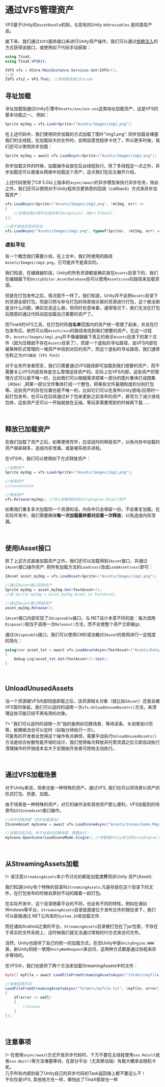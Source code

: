 # 通过VFS管理资产


VFS基于Unity的`AssetBundle`机制，与现有的Unity `Addressables` 是同类型产品。

接下来，我们通过`IVFS`服务接口来进行Unity资产操作，我们可以通过[依赖注入](/cmn-hans/core/manual/DependencyInjection.md)的方式获得该接口，或使用如下代码手动获取：

``` csharp
using TinaX;
using TinaX.VFSKit;

IVFS vfs = XCore.MainInstance.Services.Get<IVFS>();
//或
IVFS vfs2 = VFS.That; //使用服务接口Facade
```

## 寻址加载

寻址加载指通过Unity引擎中`Assets/xxx/xxx.xxx`这类地址加载资产，这是VFS的基本功能之一。 例如：

``` csharp
Sprite myImg = vfs.Load<Sprite>("Assets/Images/img1.png");
```

在上述代码中，我们使用同步加载的方式加载了图片"img1.png". 同步加载会堵塞我们的主线程，在加载较大的文件时，会明显感觉程序卡住了，所以更多时候，我们还可以使用异步加载：

``` csharp
Sprite myImg = await vfs.LoadAsync<Sprite>("Assets/Images/img1.png");
```

异步加载文件的时候，加载操作会放在后台线程执行。除了多线程这一点之外，异步加载还可以直接从网络中加载这个资产，这点我们在后文展开介绍。

上述代码使用了C# 5.0以上版本的`async/await`的异步模型来执行异步任务，除此之外，我们还可以使用对于Unity程序员更熟悉的回调（callback）方式来异步加载资产：

``` csharp
vfs.LoadAsync<Sprite>("Assets/Images/img1.png", (mtImg, err) =>
{
    //如果加载过程中出现异常(Exception)，则err不为null.
});

//或不使用泛型的写法
vfs.LoadAsync("Assets/Images/img1.png", typeof(Sprite), (mtImg, err) => { });
```

### 虚拟寻址

有一个概念我们需要介绍，在上文中，我们所使用的路径`Assets/Images/img1.png`，它可能并不是真实的。

我们知道，在编辑器阶段，Unity的所有资源都是确实放在`Assets`目录下的，我们在编辑器下的`UnityEditor.AssetDatabase`也可以使用`Assets/xxx`的路径来加载资源。

但是在打包发布之后，情况就不一样了。我们知道，Unity并不会把`Assets`目录下的资源全部打包，而是只把与参与打包的场景相关联的资源进行打包，这个做法倒是没什么问题，确实应该这么做，但同时也意味着，通常情况下，我们无法在打包后随意的通过代码动态加载自己需要的资产了。

而TinaX的VFS工具，在打包时将**白名单**范围内的资产统一管理了起来，并且在打包发布后，依然可以用`Assets/xxx`的路径来找到我们想要的资产。在这一过程中，`Assets/Images/img1.png`并不像编辑器下真正的表示`Assets`目录下的某个文件（因为压根就不存在`Assets`目录了），而是一个虚拟的寻址路径，由VFS内部在被某种形式管理的一堆资产中找到对应的资产。而这个虚拟的寻址路径，我们通常也称之为`VFS路径`（`VFS Path`）.

对于业务开发者而言，我们只需要通过VFS路径即可加载到我们想要的资产，而不需要关心VFS内部具体是怎么管理这些资产的。实际上在VFS内部，这些资产的管理方式可以是不唯一的，比如我们可以根据需求把某一部分的图片集体打成图集（Atlas）,把某一部分文件集体打成一个整包，把某些文件最细粒度的分别打包等。这些资产的存在位置也是不唯一的，比如它们可以在发布Unity游戏/应用时一起打包发布，也可以在后续通过补丁包来更新之前发布的资产，甚至为了减少游戏包体，这些资产还可以一开始就放在云端，等玩家需要用到的时候再下载……

<br>

## 释放已加载资产

在我们加载了资产之后，如果使用完毕，应该适时的释放资产，以免内存中加载的资产越来越多，造成内存泄漏，或是被系统杀进程。

在VFS中，我们可以使用如下方式释放资产：

``` csharp
//加载资产
Sprite myImg = vfs.Load<Sprite>("Assets/Images/img1.png");

//使用资产
//xxxxxxxxxxx

//释放资产
vfs.Release(myImg); //传入加载得到的UnityEngine.Object资产
```

如果我们重复多次加载同一个资源的话，内存中只会保留一份，不会重复加载。在实际开发中，我们需要确保**每一次加载最终都对应着一次释放**，以免造成内存泄漏。



<br>

## 使用IAsset接口

除了上述方式直接加载资产之外，我们还可以加载得到`IAsset`接口，并通过`IAsset`接口操作资产. 把所有加载方法的`Load(xxx)`改成`LoadAsset(xxx)`即可：

``` csharp
IAsset asset_myImg = vfs.LoadAsset<Sprite>("Assets/Images/img1.png");

//通过IAsset接口获取资产
Sprite myImg = asset_myImg.Get<TextAsset>();
//或 Sprite myImg = asset_myImg.Asset as TextAsset;

//通过IAsset接口释放资产
asset_myImg.Release();
```

`IAsset`接口内部实现了`IDisposable`接口，与.NET设计本意不同的是：每次调用`Dispose()`相当于调用一次`Release()`方法，而不会使整个资产立即被gc.

通过`IDisposable`接口，我们可以使用C#的语法糖对`IAsset`的使用进行一定程度的简化：

``` csharp
using(var asset_txt = await vfs.LoadAssetAsync<TextAsset>("Assets/Data/demo.json"))
{
    Debug.Log(asset_txt.Get<TextAsset>().text);
}
```

<br>

## UnloadUnusedAssets

当一个资源被VFS内部彻底卸载之后，该资源相关对象（就比如`IAsset`）还是会被VFS暂时保留。我们可以适时的调用一次`vfs.UnloadUnusedAssets()`方法，来清理这些可能已经不再有用的对象。

?> "我们可以适时的调用一次"指的是例如切换场景、等待读条、关闭某些UI页等，偷懒做法也可以定时（如每分钟执行一次）。<br>可能有的开发者会觉得这个操作有点麻烦，需要手动执行`UnloadUnusedAssets()`方法是综合权衡性能开销的设计，我们觉得每次释放非托管资源之后立即自动执行清理操作的开销成本会大于定期由开发者可控地主动执行。


<br>

## 通过VFS加载场景

对于Unity来说，场景也是一种特殊的资产。通过VFS, 我们也可以将场景以资产的形式打包、热更、加载。

由于场景是一种特殊的资产，对它的操作没有其他资产那么便利，VFS加载到的场景均以`ISceneAsset`接口操作。

``` csharp
//异步加载场景（同步加载类似）
ISceneAsset myScene = await vfs.LoadSceneAsync("Assets/Scenes/Game.Map1.unity");

//加载完成之后，并不会自动切换场景，需要执行：
myScene.OpenScene(LoadSceneMode.Single); //参数是Unity自己的UnityEngine.SceneManagement.LoadSceneMode, 默认值为Single
```

<br>

## 从StreamingAssets加载

!> 请注意`StreamingAssets`本小节讨论的都是加载**文件**而非Unity 资产(Asset).

我们知道Unity有个特殊的目录叫`StreamingAssets`.凡是存放在这个目录下的文件，在打包发布的时候会原封不动的跟着一起打包。

在实际开发中，这个目录随着平台的不同，也会有不同的特性，例如在诸如Windows等平台，`StreamingAssets`目录就直接位于发布文件的根目录下，我们可以直接通过.NET公共库的`System.IO`来加载文件.

而在诸如Android之类的平台，`StreamingAssets`目录被打包在了jar包里，不存在于真实的文件系统上，这时候我们就无法通过常规的IO方式来访问文件。

当然，Unity也提供了自己的统一的加载方式，在旧Unity中是`UnityEngine.WWW`类，新Unity则统一使用`UnityWebRequest`来访问，这两种方式都是通过协程来异步等待的。

在VFS中，我们也提供了两个方法来加载StreamingAssets中的文件：

``` csharp 
byte[] myFile = await LoadFileFromStreamingAssetsAsync("folders/myfile.txt"); //这里的path是StreamingAssets的相对路径

//或者回调方式
LoadFileFromStreamingAssetsAsync("folders/myfile.txt", (myFile, error) =>
{
    if(error != null)
    {
        //xxxxxx
    }
});
```

<br>

## 注意事项

!> 在使用`async/await`方式开发异步代码时，千万不要在主线程使用`xxx.Result`或者`xxx.Wait()`等方法堵塞等待，在部分平台（尤其移动端）有极大概率会随机卡死。<br>几乎所有内部封装了Unity自己的异步代码的Task返回值上都不要这么干！<br>不仅仅是VFS, 其他地方也一样，哪怕出了TinaX框架也一样